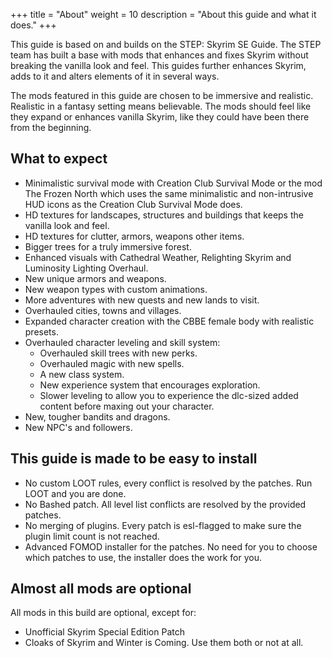 +++
title = "About"
weight = 10
description = "About this guide and what it does."
+++

This guide is based on and builds on the STEP: Skyrim SE Guide. The STEP team has built a base with mods that enhances and fixes Skyrim without breaking the vanilla look and feel. This guides further enhances Skyrim, adds to it and alters elements of it in several ways.

The mods featured in this guide are chosen to be immersive and realistic. Realistic in a fantasy setting means believable. The mods should feel like they expand or enhances vanilla Skyrim, like they could have been there from the beginning.

## What to expect

-   Minimalistic survival mode with Creation Club Survival Mode or the mod The Frozen North which uses the same minimalistic and non-intrusive HUD icons as the Creation Club Survival Mode does.
-   HD textures for landscapes, structures and buildings that keeps the vanilla look and feel.
-   HD textures for clutter, armors, weapons other items.
-   Bigger trees for a truly immersive forest.
-   Enhanced visuals with Cathedral Weather, Relighting Skyrim and Luminosity Lighting Overhaul.
-   New unique armors and weapons.
-   New weapon types with custom animations.
-   More adventures with new quests and new lands to visit.
-   Overhauled cities, towns and villages.
-   Expanded character creation with the CBBE female body with realistic presets.
-   Overhauled character leveling and skill system:
    -   Overhauled skill trees with new perks.
    -   Overhauled magic with new spells.
    -   A new class system.
    -   New experience system that encourages exploration.
    -   Slower leveling to allow you to experience the dlc-sized added content before maxing out your character.
-   New, tougher bandits and dragons.
-   New NPC's and followers.

## This guide is made to be easy to install

-   No custom LOOT rules, every conflict is resolved by the patches. Run LOOT and you are done.
-   No Bashed patch. All level list conflicts are resolved by the provided patches.
-   No merging of plugins. Every patch is esl-flagged to make sure the plugin limit count is not reached.
-   Advanced FOMOD installer for the patches. No need for you to choose which patches to use, the installer does the work for you.

## Almost all mods are optional

All mods in this build are optional, except for:

-   Unofficial Skyrim Special Edition Patch
-   Cloaks of Skyrim and Winter is Coming. Use them both or not at all.
